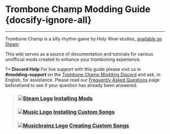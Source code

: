 # Trombone Champ Modding Guide {docsify-ignore-all}
---
Trombone Champ is a silly rhythm game by Holy Wow studios, [available on Steam](https://store.steampowered.com/app/1059990/Trombone_Champ/).

This wiki serves as a source of documentation and tutorials for various unofficial mods created to enhance your tromboning experience.

?> **Discord Help**
For live support with this guide please visit us in **#modding-support** on the [Trombone Champ Modding Discord](https://discord.gg/KVzKRsbetJ) and ask, in English, for assistance. Please read our [Frequently Asked Questions](faq) page beforehand to see if your question has already been answered.

> ### [![Steam Logo](https://icongr.am/simple/steam.svg?color=A9A9A9&size=18.72)](pc-guide)&nbsp;[**Installing Mods**](installing-mods)
> ### [![Music Logo](https://icongr.am/simple/applemusic.svg?color=A9A9A9&size=18.72)](pc-guide)&nbsp;[**Installing Custom Songs**](installing-songs)
> ### [![Musicbrainz Logo](https://icongr.am/simple/musicbrainz.svg?color=A9A9A9&size=18.72)](pc-guide)&nbsp;[**Creating Custom Songs**](creating-charts)
<!-- > ### [![Steam Logo](https://icongr.am/simple/steam.svg?color=A9A9A9&size=18.72)](pc-guide)&nbsp;[**Creating Mods**](pc-guide) -->